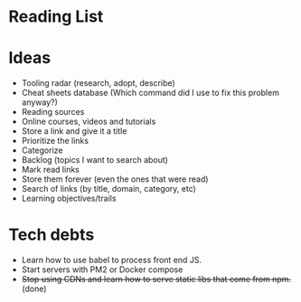 # Reading List

# Ideas
- Tooling radar (research, adopt, describe)
- Cheat sheets database (Which command did I use to fix this problem anyway?)
- Reading sources
- Online courses, videos and tutorials
- Store a link and give it a title
- Prioritize the links
- Categorize
- Backlog (topics I want to search about)
- Mark read links
- Store them forever (even the ones that were read)
- Search of links (by title, domain, category, etc)
- Learning objectives/trails

# Tech debts
- Learn how to use babel to process front end JS.
- Start servers with PM2 or Docker compose
- ~~Stop using CDNs and learn how to serve static libs that come from npm.~~ (done)
